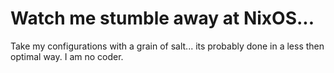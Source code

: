 # Watch me stumble away at NixOS...

Take my configurations with a grain of salt... its probably done in a less then optimal way. I am no coder.
